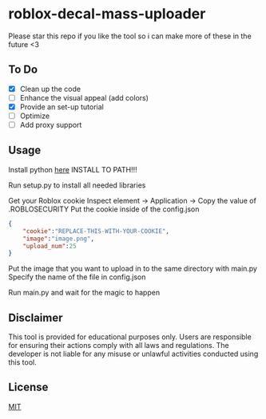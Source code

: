 # roblox-decal-mass-uploader
Please star this repo if you like the tool so i can make more of these in the future <3

## To Do
- [x] Clean up the code
- [ ] Enhance the visual appeal (add colors)
- [x] Provide an set-up tutorial
- [ ] Optimize
- [ ] Add proxy support

## Usage
Install python [here](https://www.python.org/downloads/)
INSTALL TO PATH!!!

Run setup.py to install all needed libraries

Get your Roblox cookie
Inspect element -> Application -> Copy the value of .ROBLOSECURITY
Put the cookie inside of the config.json
```json
{
    "cookie":"REPLACE-THIS-WITH-YOUR-COOKIE",
    "image":"image.png",
    "upload_num":25
}
```

Put the image that you want to upload in to the same directory with main.py
Specify the name of the file in config.json

Run main.py and wait for the magic to happen

## Disclaimer
This tool is provided for educational purposes only. Users are responsible for ensuring their actions comply with all laws and regulations. The developer is not liable for any misuse or unlawful activities conducted using this tool.

## License
[MIT](https://choosealicense.com/licenses/mit/)
